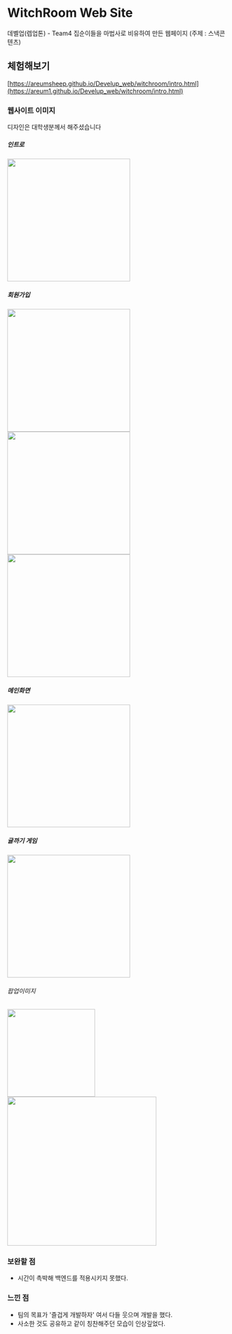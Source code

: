 # WitchRoom Web Site
데벨업(렙업톤) - Team4
집순이들을 마법사로 비유하여 만든 웹페이지 (주제 : 스낵콘텐츠)

## 체험해보기
[https://areumsheep.github.io/Develup_web/witchroom/intro.html](https://areum1.github.io/Develup_web/witchroom/intro.html)

### 웹사이트 이미지
디자인은 대학생분께서 해주셨습니다
##### 인트로
<img src ="https://user-images.githubusercontent.com/48716298/71768285-273a9680-2f58-11ea-9179-8c0b2758752e.PNG" width="280"></img>

##### 회원가입
<div>
  <img src ="https://user-images.githubusercontent.com/48716298/71768286-273a9680-2f58-11ea-9760-07e06e3fbdbb.PNG" width="280"></img>
  <img src ="https://user-images.githubusercontent.com/48716298/71768283-26a20000-2f58-11ea-99f6-dc05d1eab013.PNG" width="280"></img>
  <img src ="https://user-images.githubusercontent.com/48716298/71768284-26a20000-2f58-11ea-8c3b-1e0486297857.PNG" width="280"></img>
</div>

##### 메인화면
<img src ="https://user-images.githubusercontent.com/48716298/71768288-286bc380-2f58-11ea-8556-abd41831701d.PNG" width="280"></img>

##### 귤까기 게임
<img src ="https://user-images.githubusercontent.com/48716298/71768289-286bc380-2f58-11ea-893a-7a6575b4b24c.PNG" width="280"></img>

###### 팝업이미지
<div>
  <img src ="https://user-images.githubusercontent.com/48716298/71768373-c3649d80-2f58-11ea-9806-434a5f90fc6b.PNG" width="200"></img>
  <img src ="https://user-images.githubusercontent.com/48716298/71768377-c495ca80-2f58-11ea-9860-66fb3b1e2647.PNG" width="340"></img>
</div>

### 보완할 점
- 시간이 촉박해 백엔드를 적용시키지 못했다.

### 느낀 점
- 팀의 목표가 '즐겁게 개발하자' 여서 다들 웃으며 개발을 했다.
- 사소한 것도 공유하고 같이 칭찬해주던 모습이 인상깊었다.
